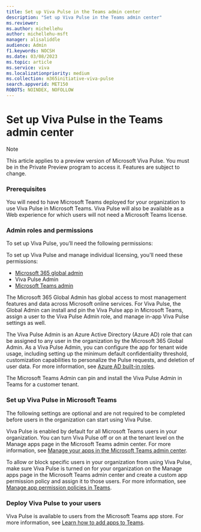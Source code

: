 ```yaml
---
title: Set up Viva Pulse in the Teams admin center
description: "Set up Viva Pulse in the Teams admin center"
ms.reviewer: 
ms.author: michellehu
author: michellehu-msft
manager: alisaliddle
audience: Admin
f1.keywords: NOCSH
ms.date: 03/08/2023
ms.topic: article
ms.service: viva
ms.localizationpriority: medium
ms.collection: m365initiative-viva-pulse  
search.appverid: MET150
ROBOTS: NOINDEX, NOFOLLOW
---
```


# Set up Viva Pulse in the Teams admin center

> [!NOTE]
> This article applies to a preview version of Microsoft Viva Pulse. You must be in the Private Preview program to access it. Features are subject to change.

### Prerequisites

You will need to have Microsoft Teams deployed for your organization to use Viva Pulse in Microsoft Teams. Viva Pulse will also be available as a Web experience for which users will not need a Microsoft Teams license.

### Admin roles and permissions

To set up Viva Pulse, you’ll need the following permissions:

To set up Viva Pulse and manage individual licensing, you'll need these permissions:
* [Microsoft 365 global admin](/microsoft-365/admin/add-users/about-admin-roles)
* Viva Pulse Admin
* [Microsoft Teams admin](/microsoftteams/using-admin-roles)

The Microsoft 365 Global Admin has global access to most management features and data across Microsoft online services. For Viva Pulse, the Global Admin can install and pin the Viva Pulse app in Microsoft Teams, assign a user to the Viva Pulse Admin role, and manage in-app Viva Pulse settings as well.

The Viva Pulse Admin is an Azure Active Directory (Azure AD) role that can be assigned to any user in the organization by the Microsoft 365 Global Admin. As a Viva Pulse Admin, you can configure the app for tenant wide usage, including setting up the minimum default confidentiality threshold, customization capabilities to personalize the Pulse requests, and deletion of user data. For more information, see [Azure AD built-in roles](/azure/active-directory/roles/permissions-reference#knowledge-administrator).

The Microsoft Teams Admin can pin and install the Viva Pulse Admin in Teams for a customer tenant.

### Set up Viva Pulse in Microsoft Teams

The following settings are optional and are not required to be completed before users in the organization can start using Viva Pulse.

Viva Pulse is enabled by default for all Microsoft Teams users in your organization. You can turn Viva Pulse off or on at the tenant level    on the Manage apps page in the Microsoft Teams admin center. For more information, see [Manage your apps in the Microsoft Teams admin center](/microsoftteams/manage-apps).

To allow or block specific users in your organization from using Viva Pulse, make sure Viva Pulse is turned on for your organization on the Manage apps page in the Microsoft Teams admin center and create a custom app permission policy and assign it to those users. For more information, see [Manage app permission policies in Teams](/microsoftteams/teams-app-permission-policies).

### Deploy Viva Pulse to your users

Viva Pulse is available to users from the Microsoft Teams app store. For more information, see [Learn how to add apps to Teams](https://support.microsoft.com/en-us/office/add-an-app-to-microsoft-teams-b2217706-f7ed-4e64-8e96-c413afd02f77).